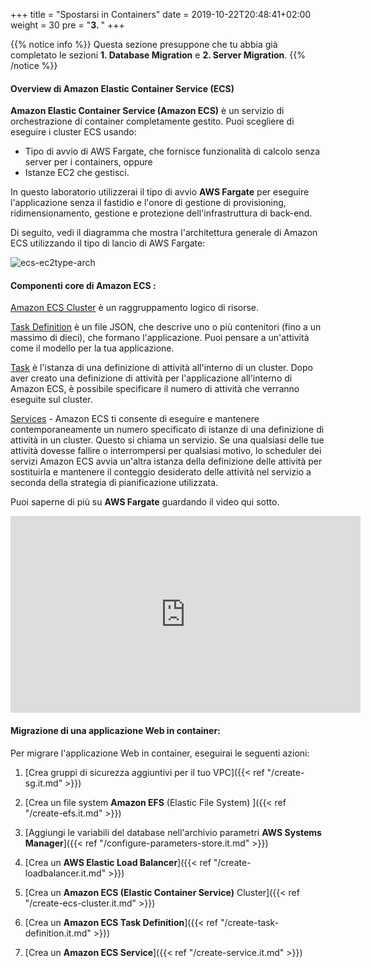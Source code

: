 +++
title = "Spostarsi in Containers"
date = 2019-10-22T20:48:41+02:00
weight = 30
pre = "<b>3. </b>"
+++

{{% notice info %}}
Questa sezione presuppone che tu abbia già completato le sezioni **1. Database Migration** e **2. Server Migration**.
{{% /notice %}}


#### Overview di Amazon Elastic Container Service (ECS) 

**Amazon Elastic Container Service (Amazon ECS)** è un servizio di orchestrazione di container completamente gestito. Puoi scegliere di eseguire i cluster ECS usando:    

- Tipo di avvio di AWS Fargate, che fornisce funzionalità di calcolo senza server per i containers, oppure   
- Istanze EC2 che gestisci.

In questo laboratorio utilizzerai il tipo di avvio **AWS Fargate** per eseguire l'applicazione senza il fastidio e l'onore di gestione di provisioning, ridimensionamento, gestione e protezione dell'infrastruttura di back-end.

Di seguito, vedi il diagramma che mostra l'architettura generale di Amazon ECS utilizzando il tipo di lancio di AWS Fargate:

![ecs-ec2type-arch](/ecs/overview-fargate.png)

#### Componenti core di Amazon ECS :

<a href="https://docs.aws.amazon.com/AmazonECS/latest/developerguide/clusters.html" target="_blank" rel="noopener noreferrer">Amazon ECS Cluster</a> è un raggruppamento logico di risorse.

<a href="https://docs.aws.amazon.com/AmazonECS/latest/developerguide/task_definitions.html" target="_blank" rel="noopener noreferrer">Task Definition</a> è un file JSON, che descrive uno o più contenitori (fino a un massimo di dieci), che formano l'applicazione. Puoi pensare a un'attività come il modello per la tua applicazione.

<a href="https://docs.aws.amazon.com/AmazonECS/latest/developerguide/scheduling_tasks.html" target="_blank" rel="noopener noreferrer">Task</a> è l'istanza di una definizione di attività all'interno di un cluster. Dopo aver creato una definizione di attività per l'applicazione all'interno di Amazon ECS, è possibile specificare il numero di attività che verranno eseguite sul cluster.

<a href="https://docs.aws.amazon.com/AmazonECS/latest/developerguide/ecs_services.html" target="_blank" rel="noopener noreferrer">Services</a> - Amazon ECS ti consente di eseguire e mantenere contemporaneamente un numero specificato di istanze di una definizione di attività in un cluster. Questo si chiama un servizio. Se una qualsiasi delle tue attività dovesse fallire o interrompersi per qualsiasi motivo, lo scheduler dei servizi Amazon ECS avvia un'altra istanza della definizione delle attività per sostituirla e mantenere il conteggio desiderato delle attività nel servizio a seconda della strategia di pianificazione utilizzata.

Puoi saperne di più su **AWS Fargate** guardando il video qui sotto.
<center>
<iframe width="560" height="315" src="https://www.youtube-nocookie.com/embed/IEvLkwdFgnU" frameborder="0" allow="accelerometer; autoplay; encrypted-media; gyroscope; picture-in-picture" allowfullscreen></iframe>
</center>

#### Migrazione di una applicazione Web in container:


Per migrare l'applicazione Web in container, eseguirai le seguenti azioni:

1. [Crea gruppi di sicurezza aggiuntivi per il tuo VPC]({{< ref "/create-sg.it.md" >}})

2. [Crea un file system **Amazon EFS** (Elastic File System) ]({{< ref "/create-efs.it.md" >}})

3. [Aggiungi le variabili del database nell'archivio parametri **AWS Systems Manager**]({{< ref "/configure-parameters-store.it.md" >}})

4. [Crea un **AWS Elastic Load Balancer**]({{< ref "/create-loadbalancer.it.md" >}})

5. [Crea un **Amazon ECS (Elastic Container Service)** Cluster]({{< ref "/create-ecs-cluster.it.md" >}})

6. [Crea un **Amazon ECS Task Definition**]({{< ref "/create-task-definition.it.md" >}})

7. [Crea un **Amazon ECS Service**]({{< ref "/create-service.it.md" >}})
